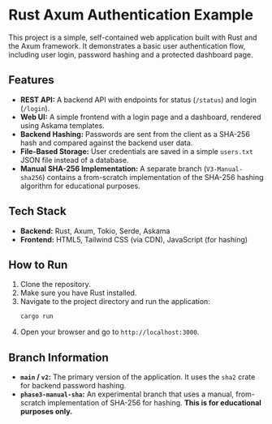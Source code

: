 
# Rust Axum Authentication Example

This project is a simple, self-contained web application built with Rust and the Axum framework. It demonstrates a basic user authentication flow, including user login, password hashing and a protected dashboard page.

## Features

- **REST API:** A backend API with endpoints for status (`/status`) and login (`/login`).
- **Web UI:** A simple frontend with a login page and a dashboard, rendered using Askama templates.
- **Backend Hashing:** Passwords are sent from the client as a SHA-256 hash and compared against the backend user data.
- **File-Based Storage:** User credentials are saved in a simple `users.txt` JSON file instead of a database.
- **Manual SHA-256 Implementation:** A separate branch (`V3-Manual-sha256`) contains a from-scratch implementation of the SHA-256 hashing algorithm for educational purposes.

## Tech Stack

- **Backend:** Rust, Axum, Tokio, Serde, Askama
- **Frontend:** HTML5, Tailwind CSS (via CDN), JavaScript (for hashing)

## How to Run

1. Clone the repository.
2. Make sure you have Rust installed.
3. Navigate to the project directory and run the application:
   ```bash
   cargo run
   ```
4. Open your browser and go to `http://localhost:3000`.

## Branch Information

- **`main` / `v2`:** The primary version of the application. It uses the `sha2` crate for backend password hashing.
- **`phase3-manual-sha`:** An experimental branch that uses a manual, from-scratch implementation of SHA-256 for hashing. **This is for educational purposes only.**

